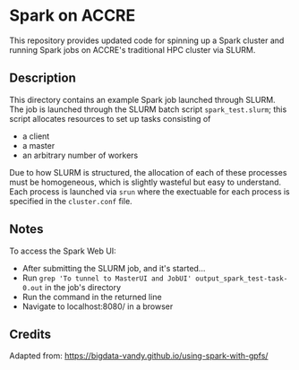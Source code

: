 # Spark on ACCRE

This repository provides updated code for spinning up a Spark cluster and running Spark jobs on ACCRE's traditional HPC cluster via SLURM.

## Description

This directory contains an example Spark job launched through SLURM. The job is launched through the SLURM batch script `spark_test.slurm`; this  script allocates resources to set up tasks consisting of 
- a client
- a master 
- an arbitrary number of workers

Due to how SLURM is structured, the allocation of each of these processes must be homogeneous, which is slightly wasteful but easy to understand. Each process is launched via `srun` where the exectuable for each process is specified in the `cluster.conf` file.

## Notes

To access the Spark Web UI:
- After submitting the SLURM job, and it's started...
- Run `grep 'To tunnel to MasterUI and JobUI' output_spark_test-task-0.out` in the job's directory
- Run the command in the returned line
- Navigate to localhost:8080/ in a browser

## Credits
Adapted from: https://bigdata-vandy.github.io/using-spark-with-gpfs/

